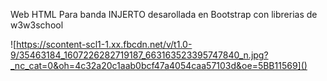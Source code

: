 Web HTML Para banda INJERTO desarollada en Bootstrap con librerias de w3w3school

![https://scontent-scl1-1.xx.fbcdn.net/v/t1.0-9/35463184_1607226282719187_663163523395747840_n.jpg?_nc_cat=0&oh=4c32a20c1aab0bcf47a4054caa57103d&oe=5BB11569]()
